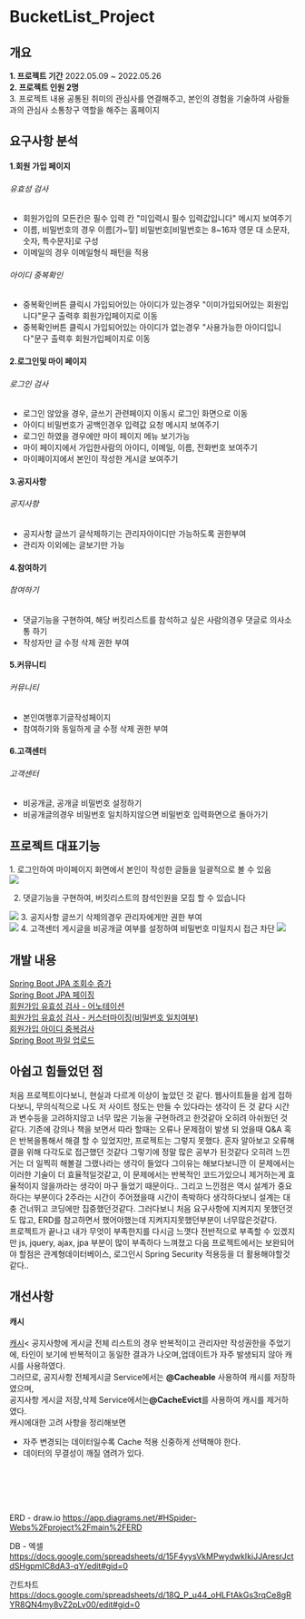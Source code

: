# BucketList_Project

<h2> 개요 </h2>
<b>1. 프로젝트 기간</b> 2022.05.09 ~ 2022.05.26<br>
<strong>2. 프로젝트 인원 2명</strong><br>
3. 프로젝트 내용 공통된 취미의 관심사를 연결해주고, 본인의 경험을 기술하여 사람들과의 관심사 소통창구 역할을 해주는 홈페이지

<h2>요구사항 분석</h2>
<h4> 1.회원 가입 페이지</h4>
<h6> 유효성 검사</h6>
<ul>
  <li>회원가입의 모든칸은 필수 입력 칸 "미입력시 필수 입력값입니다" 메시지 보여주기  </li>
  <li>이름, 비밀번호의 경우 이름[가~힣] 비밀번호[비밀번호는 8~16자 영문 대 소문자, 숫자, 특수문자]로 구성 </li>
  <li>이메일의 경우 이메일형식 패턴을 적용 </li>
</ul>
<h6> 아이디 중복확인</h6>
<ul>
  <li>중복확인버튼 클릭시 가입되어있는 아이디가 있는경우 "이미가입되어있는 회원입니다"문구 출력후 회원가입페이지로 이동  </li>
  <li>중복확인버튼 클릭시 가입되어있는 아이디가 없는경우 "사용가능한 아이디입니다"문구 출력후 회원가입페이지로 이동 </li>
</ul>
<h4> 2.로그인및 마이 페이지</h4>
<h6> 로그인 검사</h6>
<ul>
  <li>로그인 않았을 경우, 글쓰기 관련페이지 이동시 로그인 화면으로 이동  </li>
  <li>아이디 비밀번호가 공백인경우 입력값 요청 메시지 보여주기 </li>
  <li>로그인 하였을 경우에만 마이 페이지 메뉴 보기가능 </li>
  <li>마이 페이지에서 가입한사람의 아이디, 이메일, 이름, 전화번호 보여주기</li>
  <li>마이페이지에서 본인이 작성한 게시글 보여주기</li>
</ul>
<h4> 3.공지사항</h4>
<h6> 공지사항</h6>
<ul>
  <li>공지사항 글쓰기 글삭제하기는 관리자아이디만 가능하도록 권한부여  </li>
  <li>관리자 이외에는 글보기만 가능</li>
</ul>
<h4> 4.참여하기</h4>
<h6> 참여하기</h6>
<ul>
  <li>댓글기능을 구현하여, 해당 버킷리스트를 참석하고 싶은 사람의경우 댓글로 의사소통 하기  </li>
  <li>작성자만 글 수정 삭제 권한 부여</li>
</ul>
<h4> 5.커뮤니티</h4>
<h6> 커뮤니티</h6>
<ul>
  <li>본인여행후기글작성페이지 </li>
  <li>참여하기와 동일하게 글 수정 삭제 권한 부여</li>
</ul>
<h4> 6.고객센터</h4>
<h6> 고객센터</h6>
<ul>
  <li>비공개글, 공개글 비밀번호 설정하기 </li>
  <li>비공개글의경우 비밀번호 일치하지않으면 비밀번호 입력화면으로 돌아가기</li>
</ul>



<h2>프로젝트 대표기능</h2>
1. 로그인하여 마이페이지 화면에서 본인이 작성한 글들을 일괄적으로 볼 수 있음<br>
<img src="https://user-images.githubusercontent.com/105139722/171076298-c929e78a-1f4e-4394-b1a4-d7f96df6506c.png">

2. 댓글기능을 구현하여, 버킷리스트의 참석인원을 모집 할 수 있습니다<br>
<img src="https://user-images.githubusercontent.com/105139722/171076764-d893f934-12c2-45fe-9d1c-9140db2f7105.png"> 
3. 공지사항 글쓰기 삭제의경우 관리자에게만 권한 부여<br>
<img src="https://user-images.githubusercontent.com/105139722/171076845-c69fdca3-e7c8-4c80-b8d7-0c8393335dea.png"> 
4. 고객센터 게시글을 비공개글 여부를 설정하여 비밀번호 미일치시 접근 차단
<img src="https://user-images.githubusercontent.com/105139722/171076888-db759bd9-8174-41bf-9dd2-e31f940dc62d.png">

<h2>개발 내용</h2>
<a href="https://blog.naver.com/dyko615/222753328860">Spring Boot JPA 조회수 증가</a><br>
<a href="https://blog.naver.com/dyko615/222753342342">Spring Boot JPA 페이징</a><br>
<a href="https://blog.naver.com/dyko615/222753352933">회원가입 유효성 검사 - 어노테이션</a><br>
<a href="https://blog.naver.com/dyko615/222753360401">회원가입 유효성 검사 - 커스터마이징(비밀번호 일치여부)</a><br>
<a href="https://blog.naver.com/dyko615/222753369441">회원가입 아이디 중복검사</a><br>
<a href="https://blog.naver.com/dyko615/222753376370">Spring Boot 파일 업로드</a><br>

<h2>아쉽고 힘들었던 점</h2>
처음 프로젝트이다보니, 현실과 다르게 이상이 높았던 것 같다. 웹사이트들을 쉽게 접하다보니, 무의식적으로 나도 저 사이트 정도는 만들 수 있다라는 생각이 든 것 같다
시간과 변수등을 고려하지않고 너무 많은 기능을 구현하려고 한것같아 오히려 아쉬웠던 것 같다. 기존에 강의나 책을 보면서 따라 할때는 오류나 문제점이 발생 되 었을때 Q&A 혹은 반복을통해서 해결 할 수 있었지만, 프로젝트는 그렇지 못했다. 혼자 알아보고 오류해결을 위해 다각도로 접근했던 것같다 그렇기에 정말 많은 공부가 된것같다 오히려 느낀거는 더 일찍히 해볼걸 그랬나라는 생각이 들었다 그이유는 해보다보니깐 이 문제에서는 이러한 기술이 더 효율적일것같고, 이 문제에서는 반복적인 코드가있으니 제거하는게 효율적이지 않을까라는 생각이 마구 들었기 때문이다.. 그리고 느낀점은 역시 설계가 중요하다는 부분이다 2주라는 시간이 주어졌을때 시간이 촉박하다 생각하다보니 설계는 대충 건너뛰고 코딩에만 집중했던것같다. 그러다보니 처음 요구사항에 지켜지지 못했던것도 많고, ERD를 참고하면서 했어야했는데 지켜지지못했던부분이 너무많은것같다.<br>
프로젝트가 끝나고 내가 무엇이 부족한지를 다시금 느꼇다 전반적으로 부족할 수 있겠지만 js, jquery, ajax, jpa 부분이 많이 부족하다 느껴졌고 다음 프로젝트에서는 보완되어야 할점은 관계형데이터베이스, 로그인시 Spring Security 적용등을 더 활용해야할것같다..

<h2>개선사항</h2>
<h4>캐시</h4>
<a href="https://blog.naver.com/dyko615/222760317147">캐시</a><
공지사항에 게시글 전체 리스트의 경우 반복적이고 관리자만 작성권한을 주었기에, 타인이 보기에 반복적이고 동일한 결과가 나오며,업데이트가 자주 발생되지 않아 캐시를 사용하였다.<br>
그러므로, 공지사항 전체게시글 Service에서는 <b>@Cacheable</b> 사용하여 캐시를 저장하였으며,<br>  공지사항 게시글 저장,삭제 Service에서는<b>@CacheEvict</b>를 사용하여 캐시를 제거하였다.<br>
캐시에대한 고려 사항을 정리해보면<br>
<ul>
  <li>자주 변경되는 데이터일수록 Cache 적용 신중하게 선택해야 한다.</li>
  <li>데이터의 무결성이 깨질 염려가 있다.</li>
</ul>  

<br><br><br><br>

ERD - draw.io
https://app.diagrams.net/#HSpider-Webs%2Fproject%2Fmain%2FERD

DB - 엑셀
https://docs.google.com/spreadsheets/d/15F4yysVkMPwydwkIkiJJAresrJctdSHgpmIC8dA3-qY/edit#gid=0

간트차트 
https://docs.google.com/spreadsheets/d/18Q_P_u44_oHLFtAkGs3rqCe8gRYR8QN4my8vZ2pLv00/edit#gid=0

